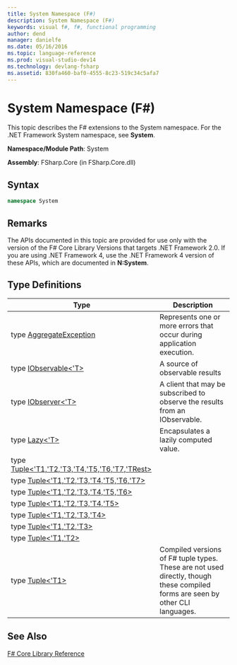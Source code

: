 ```yaml
---
title: System Namespace (F#)
description: System Namespace (F#)
keywords: visual f#, f#, functional programming
author: dend
manager: danielfe
ms.date: 05/16/2016
ms.topic: language-reference
ms.prod: visual-studio-dev14
ms.technology: devlang-fsharp
ms.assetid: 830fa460-baf0-4555-8c23-519c34c5afa7 
---
```


# System Namespace (F#)

This topic describes the F# extensions to the System namespace. For the .NET Framework System namespace, see **System**.

**Namespace/Module Path**: System

**Assembly**: FSharp.Core (in FSharp.Core.dll)


## Syntax

```fsharp
namespace System
```

## Remarks
The APIs documented in this topic are provided for use only with the version of the F# Core Library Versions that targets .NET Framework 2.0. If you are using .NET Framework 4, use the .NET Framework 4 version of these APIs, which are documented in **N:System**.


## Type Definitions


|Type|Description|
|----|-----------|
|type [AggregateException](https://msdn.microsoft.com/library/ae45f193-7168-4627-94f2-3c7928c78f61)|Represents one or more errors that occur during application execution.|
|type [IObservable&lt;'T&gt;](https://msdn.microsoft.com/library/04855e2b-42e4-4342-860a-b86566c4f2d9)|A source of observable results|
|type [IObserver&lt;'T&gt;](https://msdn.microsoft.com/library/38436152-0d4c-4b0f-9916-440b34f377fb)|A client that may be subscribed to observe the results from an IObservable.|
|type [Lazy&lt;'T&gt;](https://msdn.microsoft.com/library/0ad70644-137c-4a59-b125-163c489c07a6)|Encapsulates a lazily computed value.|
|type [Tuple&lt;'T1,'T2,'T3,'T4,'T5,'T6,'T7,'TRest&gt;](https://msdn.microsoft.com/library/8e191b64-0a93-4b47-973c-b92ac5726116)||
|type [Tuple&lt;'T1,'T2,'T3,'T4,'T5,'T6,'T7&gt;](https://msdn.microsoft.com/library/558d020e-7ba6-4686-82c6-938ff29247ce)||
|type [Tuple&lt;'T1,'T2,'T3,'T4,'T5,'T6&gt;](https://msdn.microsoft.com/library/3e4a07fc-8f49-4e17-9e75-a11c5ca71707)||
|type [Tuple&lt;'T1,'T2,'T3,'T4,'T5&gt;](https://msdn.microsoft.com/library/bc9b80c0-4dbb-4363-b1f0-7bd6224b5d2b)||
|type [Tuple&lt;'T1,'T2,'T3,'T4&gt;](https://msdn.microsoft.com/library/e423ea16-8a7a-4845-baa8-143ee5775d92)||
|type [Tuple&lt;'T1,'T2,'T3&gt;](https://msdn.microsoft.com/library/a3b7aab4-d00b-4a48-9347-6880e4dafe9e)||
|type [Tuple&lt;'T1,'T2&gt;](https://msdn.microsoft.com/library/bab6f387-fb9c-4ed5-beda-a51f80c149bb)||
|type [Tuple&lt;'T1&gt;](https://msdn.microsoft.com/library/5ac7953d-acdc-4a58-bfb7-c1f6406c0fa3)|Compiled versions of F# tuple types. These are not used directly, though these compiled forms are seen by other CLI languages.|

## See Also
[F&#35; Core Library Reference](FSharp-Core-Library-Reference.md)

